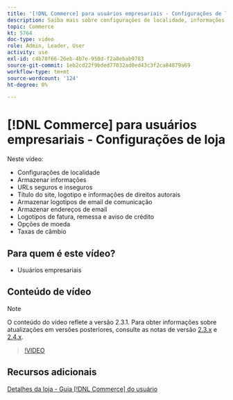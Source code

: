 ```yaml
---
title: '[!DNL Commerce] para usuários empresariais - Configurações de loja'
description: Saiba mais sobre configurações de localidade, informações de armazenamento, URLs seguros e inseguros, título do site, logotipo, informações de copyright, logotipos de email de comunicação, endereços de email de loja, opções de moeda e taxas de moeda.
topic: Commerce
kt: 5764
doc-type: video
role: Admin, Leader, User
activity: use
exl-id: c4b78f66-26eb-4b7e-950d-f2a8ebab9783
source-git-commit: 1eb2cd22f9bded77032ad0ed43c3f2ca84879a69
workflow-type: tm+mt
source-wordcount: '124'
ht-degree: 0%

---
```


# [!DNL Commerce] para usuários empresariais - Configurações de loja

Neste vídeo:

- Configurações de localidade
- Armazenar informações
- URLs seguros e inseguros
- Título do site, logotipo e informações de direitos autorais
- Armazenar logotipos de email de comunicação
- Armazenar endereços de email
- Logotipos de fatura, remessa e aviso de crédito
- Opções de moeda
- Taxas de câmbio

## Para quem é este vídeo?

- Usuários empresariais

## Conteúdo de vídeo

>[!NOTE]
>
>O conteúdo do vídeo reflete a versão 2.3.1. Para obter informações sobre atualizações em versões posteriores, consulte as notas de versão [ 2.3.x](https://devdocs.magento.com/guides/v2.3/release-notes/bk-release-notes.html) e [2.4.x](https://devdocs.magento.com/guides/v2.4/release-notes/bk-release-notes.html).

>[!VIDEO](https://video.tv.adobe.com/v/35949?quality=12&learn=on)

## Recursos adicionais

[Detalhes da loja - Guia  [!DNL Commerce] do usuário](https://docs.magento.com/user-guide/stores/store-details.html)
